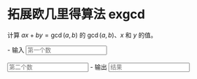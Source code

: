 # 拓展欧几里得算法 exgcd

计算 $ax+by=\gcd(a,b)$ 的 $\gcd(a,b)$、$x$ 和 $y$ 的值。

<div class="grid cards" id="calc" markdown>
- 输入
    <input class="md-input md-input--stretch" id="input-a" type="number" placeholder="第一个数">
    <br><br>
    <input class="md-input md-input--stretch" id="input-b" type="number" placeholder="第二个数">
- 输出
    <input class="md-input md-input--stretch" id="output" placeholder="结果" readonly>
</div>

<script>
window.onload = function() {
    register_calc($("#calc"), function(params) {
        a = BigInt(params.a.val()), b = BigInt(params.b.val());
        if(a <= 0 || b <= 0) return "参数错误";
        if(a > 1e18 || b > 1e18) return "超出计算范围";
        obj = exgcd(a, b);
        return `x = ${obj.x}, y = ${obj.y}, gcd(a, b) = ${obj.d}`;
    }, {a: $("#input-a"), b: $("#input-b")}, $("#output"));
}
</script>